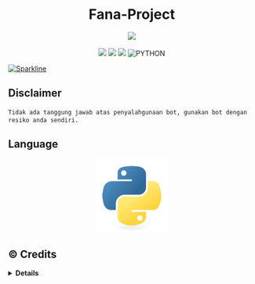 <h1 align="center">Fana-Project</h1>

<p align="center">
  <img src="https://telegra.ph/file/10c4e299d498c9d54e31c.jpg">
</p>

<p align="center">
    <a href="https://github.com/fatur285/Fana-Project/commits/Fana-Project"><img 
src="https://img.shields.io/github/last-commit/DIORrios285/Fanda-Userbot?color=ff0000&logo=github&logoColor=green&style=for-the-badge" /></a>
    <a href="https://github.com/fatur285/Fana-Projectt"> <img 
src="https://img.shields.io/github/repo-size/DIORrios285/Fanda-Userbot?logo=github&logoColor=green&style=for-the-badge" /></a>
    <a href="https://pypi.org/project/Telethon/"><img 
src="https://img.shields.io/pypi/v/telethon?color=important&label=telethon&logo=python&logoColor=green&style=for-the-badge" /></a>
    <img alt="PYTHON" src="https://img.shields.io/badge/PYTHON-v3.9.6-purple?style=for-the-badge&logo=appveyor&logoColor=green"/>
    </p>

[![Sparkline](https://stars.medv.io/DIORrios285/DIOR-UBOT.svg)](https://stars.medv.io/DIORrios285/DIOR-UBOT)

<h2 align="left">Disclaimer</h3>

```
Tidak ada tanggung jawab atas penyalahgunaan bot, gunakan bot dengan resiko anda sendiri.
```

## Language
<p align="center"> 
<a 
href="https://www.python.org" target="_blank"> <img 
src="https://raw.githubusercontent.com/devicons/devicon/master/icons/python/python-original.svg" alt="python" width="150" height="150"/> 
</a> </p>

## © Credits

</Click>

<details>
<summary><b>Details</b></summary>
<br>
Makasih banyak banget nih ya buat para suhu² dibawah:

*   [Fatur](https://github.com/fatur285/Fana-Project) Fatur cowo naura
*   [Risman](https://github.com/mrismanaziz/Man-Userbot) Risman Bjorka
*   [Kyy](https://github.com/muhammadrizky16/Kyy-Userbot) Kyy batam boys
*   [Skyzu](https://github.com/Skyzu/skyzu-userbot) Skyzu jawa
*   [Ira](https://github.com/zigaz23) Ari Terbaik
*   [Alfa](https://github.com/CoeF) Alfa ntah kemana

*   DAN KEPADA SELURUH OWNER REPO USERBOT INDONESIA LAINNYA!..

Mohon maap banget nih yee yang gak di cantumin di credit 🙏

<a href="https://instagram.com/fturhmannn"><img src="https://upload.wikimedia.org/wikipedia/commons/a/a5/instagram_icon.png">
